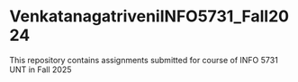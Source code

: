 # VenkatanagatriveniINFO5731_Fall2024
This repository contains assignments submitted for course of INFO 5731 UNT in Fall 2025
